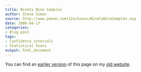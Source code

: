 ```yaml
---
title: Ninety Nine Samples
author: Steve Simon
source: http://www.pmean.com/12a/koans/NinetyNineSamples.asp
date: 2006-04-17
categories:
- Blog post
tags:
- Confidence intervals
- Statistical koans
output: html_document
---
```



You can find an [earlier version][sim1] of this page on my [old website][sim2].

[sim1]: http://www.pmean.com/12a/koans/NinetyNineSamples.asp
[sim2]: http://www.pmean.com

